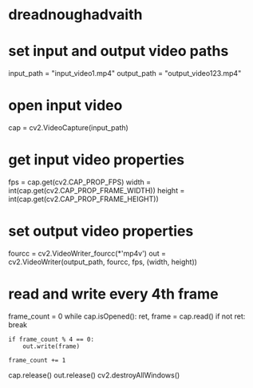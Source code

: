 # dreadnoughadvaith
# set input and output video paths
input_path = "input_video1.mp4"
output_path = "output_video123.mp4"

# open input video
cap = cv2.VideoCapture(input_path)

# get input video properties
fps = cap.get(cv2.CAP_PROP_FPS)
width = int(cap.get(cv2.CAP_PROP_FRAME_WIDTH))
height = int(cap.get(cv2.CAP_PROP_FRAME_HEIGHT))

# set output video properties
fourcc = cv2.VideoWriter_fourcc(*'mp4v')
out = cv2.VideoWriter(output_path, fourcc, fps, (width, height))

# read and write every 4th frame
frame_count = 0
while cap.isOpened():
    ret, frame = cap.read()
    if not ret:
        break
   
    if frame_count % 4 == 0:
        out.write(frame)
   
    frame_count += 1
cap.release()
out.release()
cv2.destroyAllWindows()
